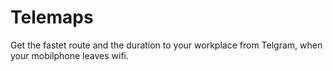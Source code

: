 # Telemaps
Get the fastet route and the duration to your workplace from Telgram, when your mobilphone leaves wifi.
